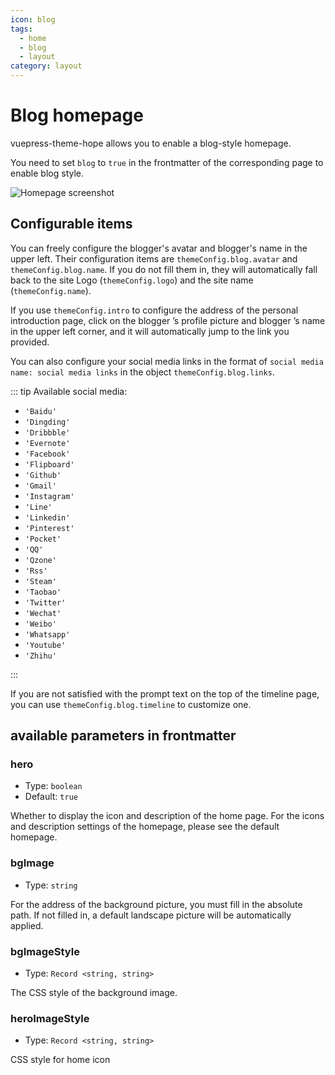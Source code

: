 ```yaml
---
icon: blog
tags:
  - home
  - blog
  - layout
category: layout
---
```


# Blog homepage

vuepress-theme-hope allows you to enable a blog-style homepage.

You need to set `blog` to `true` in the frontmatter of the corresponding page to enable blog style.

![Homepage screenshot](./assets/blog.png)

## Configurable items

You can freely configure the blogger's avatar and blogger's name in the upper left. Their configuration items are `themeConfig.blog.avatar` and `themeConfig.blog.name`. If you do not fill them in, they will automatically fall back to the site Logo (`themeConfig.logo`) and the site name (`themeConfig.name`).

If you use `themeConfig.intro` to configure the address of the personal introduction page, click on the blogger ’s profile picture and blogger ’s name in the upper left corner, and it will automatically jump to the link you provided.

You can also configure your social media links in the format of `social media name: social media links` in the object `themeConfig.blog.links`.

::: tip Available social media:

- `'Baidu'`
- `'Dingding'`
- `'Dribbble'`
- `'Evernote'`
- `'Facebook'`
- `'Flipboard'`
- `'Github'`
- `'Gmail'`
- `'Instagram'`
- `'Line'`
- `'Linkedin'`
- `'Pinterest'`
- `'Pocket'`
- `'QQ'`
- `'Qzone'`
- `'Rss'`
- `'Steam'`
- `'Taobao'`
- `'Twitter'`
- `'Wechat'`
- `'Weibo'`
- `'Whatsapp'`
- `'Youtube'`
- `'Zhihu'`

:::

If you are not satisfied with the prompt text on the top of the timeline page, you can use `themeConfig.blog.timeline` to customize one.

## available parameters in frontmatter

### hero

- Type: `boolean`
- Default: `true`

Whether to display the icon and description of the home page. For the icons and description settings of the homepage, please see the default homepage.

### bgImage

- Type: `string`

For the address of the background picture, you must fill in the absolute path. If not filled in, a default landscape picture will be automatically applied.

### bgImageStyle

- Type: `Record <string, string>`

The CSS style of the background image.

### heroImageStyle

- Type: `Record <string, string>`

CSS style for home icon
